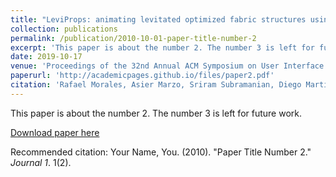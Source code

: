 ```yaml
---
title: "LeviProps: animating levitated optimized fabric structures using holographic acoustic tweezers"
collection: publications
permalink: /publication/2010-10-01-paper-title-number-2
excerpt: 'This paper is about the number 2. The number 3 is left for future work.'
date: 2019-10-17
venue: 'Proceedings of the 32nd Annual ACM Symposium on User Interface Software and Technology'
paperurl: 'http://academicpages.github.io/files/paper2.pdf'
citation: 'Rafael Morales, Asier Marzo, Sriram Subramanian, Diego Martínez'
---
```

This paper is about the number 2. The number 3 is left for future work.

[Download paper here](http://academicpages.github.io/files/paper2.pdf)

Recommended citation: Your Name, You. (2010). "Paper Title Number 2." <i>Journal 1</i>. 1(2).